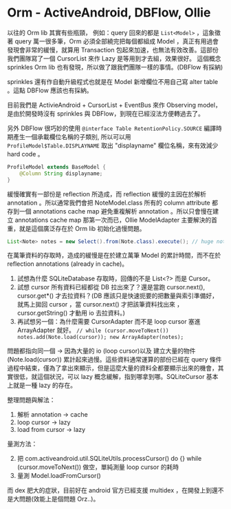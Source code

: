 # Orm - ActiveAndroid, DBFlow, Ollie

以往的 Orm lib 其實有些瓶頸，
例如：query 回來的都是 `List<Model>` ，這象徵著 query 萬一很多筆，Orm 必須全部繞完把每個都組成 Model ，真正有用過會發現會非常的緩慢，就算用 Transaction 包起來加速，也無法有效改善。這部份我們團隊寫了一個 CursorList 來作 Lazy 是等用到才去組，效果很好。
這個概念 sprinkles Orm lib 也有發現，所以做了跟我們團隊一樣的事情。(DBFlow 有採納)

sprinkles 還有作自動升級程式也就是在 Model 新增欄位不用自己寫 alter table 。這點 DBFlow 應該也有採納。

目前我們是 ActivieAndroid + CursorList + EventBus 來作 Observing model，是由於開發時沒有 sprinkles 與 DBFlow，到現在已經沒法方便轉過去了。

另外 DBFlow 很巧妙的使用 `@interface Table RetentionPolicy.SOURCE` 編譯時期產生一個承載欄位名稱的子類別, 所以可以用 `ProfileModel$Table.DISPLAYNAME` 取出 "displayname" 欄位名稱，來有效減少 hard code 。

```java
ProfileModel extends BaseModel {
    @Column String displayname;
}
```

緩慢確實有一部份是 reflection 所造成，而 reflection 緩慢的主因在於解析 annotation 。所以通常我們會把 NoteModel.class 所有的 column attribute 都存到一個 annotations cache map 避免重複解析 annotation 。所以只會慢在建立 annotations cache map 那第一次而已，Ollie ModelAdapter 主要解決的首重，就是這個廣泛存在於 Orm lib 初始化過慢問題。

```java
List<Note> notes = new Select().from(Note.class).execute(); // huge notes
```

在萬筆資料的存取時，造成的緩慢是在於建立萬筆 Model 的累計時間，而不在於 reflection annotations (already in cache)。

1. 試想為什麼 SQLiteDatabase 存取時，回傳的不是 List<?> 而是 Cursor。 
2. 試想 cursor 所有資料已經都從 DB 拉出來了？還是當跑 cursor.next(), cursor.get*() 才去拉資料？(DB 應該只是快速扼要的把數量與索引準備好，就馬上拋回 cursor ，當 cursor.next() 才把該筆資料找出來 ，cursor.getString() 才動用 io 去拉資料。)
3. 再試想另一個：為什麼需要 CursorAdapter 而不是 loop cursor 塞進 ArrayAdapter 就好。 `// while (cursor.moveToNext()) notes.add(Note.load(cursor)); new ArrayAdapter(notes);`

問題都指向同一個 -> 因為大量的 io (loop cursor)以及 建立大量的物件(Note.load(cursor)) 累計起來過慢。這些資料通常運算的部份已經在 query 條件過程中結束，僅為了拿出來顯示，但是這麼大量的資料全都要顯示出來的機會，其實很低，就這個狀況，可以 lazy 概念緩解，指到哪拿到哪。SQLiteCursor 基本上就是一種 lazy 的存在。

整理問題與解法：

1. 解析 annotation -> cache
2. loop cursor -> lazy
3. load from cursor -> lazy

量測方法：

2. 把 com.activeandroid.util.SQLiteUtils.processCursor() do {} while (cursor.moveToNext()) 做空，單純測量 loop cursor 的耗時
3. 量測 Model.loadFromCursor()

而 dex 肥大的症狀，目前好在 android 官方已經支援 multidex ，在開發上到還不是大問題(效能上是個問題 Orz..)。